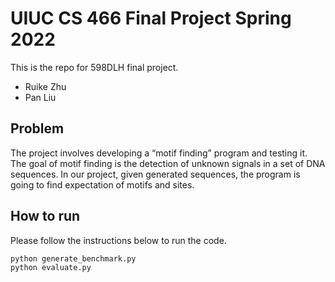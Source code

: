 # UIUC CS 466 Final Project Spring 2022 

This is the repo for 598DLH final project.

- Ruike Zhu
- Pan Liu

## Problem 

The project involves developing a “motif finding” program and testing it. The goal 
of motif finding is the detection of unknown signals in a set of DNA sequences. In 
our project, given generated sequences, the program is going to find expectation of 
motifs and sites.

## How to run 

Please follow the instructions below to run the code.

```
python generate_benchmark.py
python evaluate.py
```
